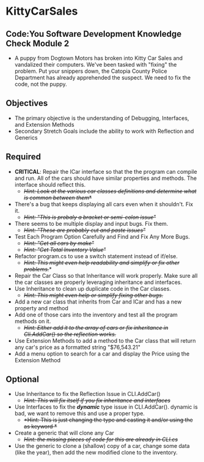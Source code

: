 # KittyCarSales 
## Code:You Software Development Knowledge Check Module 2
- A puppy from Dogtown Motors has broken into Kitty Car Sales and vandalized their computers. We've been tasked with "fixing" the problem.  Put your snippers down, the Catopia County Police Department has already apprehended the suspect.  We need to fix the code, not the puppy.

## Objectives
- The primary objective is the understanding of Debugging, Interfaces, and Extension Methods
- Secondary Stretch Goals include the ability to work with Reflection and Generics

## Required
- **CRITICAL**: Repair the ICar interface so that the the program can compile and run.  All of the cars should have similar properties and methods.  The interface should reflect this.
	- ~~*Hint: Look at the various car classes definitions and determine what is common between them**~~
- There's a bug that keeps displaying all cars even when it shouldn't.  Fix it.
	- ~~*Hint: "This is probaly a bracket or semi-colon issue"*~~
- There seems to be multiple display and input bugs.  Fix them.
	- ~~*Hint: "These are probably cut and paste issues"*~~
- Test Each Program Option Carefully and Find and Fix Any More Bugs.
	- ~~*Hint: "Get all cars by make"*~~
	- ~~*Hint: "Get Total Inventory Value"*~~
- Refactor program.cs to use a switch statement instead of if/else.  
	- ~~*Hint: This might even help readability and simplify or fix other problems.*~~*
- Repair the Car Class so that Inheritance will work properly.  Make sure all the car classes are properly leveraging inheritance and interfaces.
- Use Inheritance to clean up duplicate code in the Car classes.  
	- ~~*Hint: This might even help or simplify fixing other bugs.*~~
- Add a new car class that inherits from Car and ICar and has a new property and method
- Add one of those cars into the inventory and test all the program methods on it.  
	- ~~*Hint: Either add it to the array of cars or fix inheritance in Cli.AddCar() so the reflection works.*~~
- Use Extension Methods to add a method to the Car class that will return any car's price as a formatted string  "$76,543.21"
- Add a menu option to search for a car and display the Price using the Extension Method

## Optional
- Use Inheritance to fix the Reflection Issue in CLI.AddCar()
	- ~~*Hint: This will fix itself if you fix inheritance and interfaces*~~
- Use Interfaces to fix the ***dynamic*** type issue in CLI.AddCar().  dynamic is bad, we want to remove this and use a proper type.
	- ~~*Hint: This is just changing the type and casting it and/or using the as keyword *~~
- Create a generic that will clone any Car
	- ~~*Hint: the missing pieces of code for this are already in CLI.cs*~~
- Use the generic to clone a (shallow) copy of a car, change some data (like the year), then add the new modified clone to the inventory.
	
	

